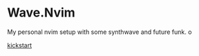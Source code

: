# Wave.Nvim
My personal nvim setup with some synthwave and future funk.
o

[kickstart](https://github.com/nvim-lua/kickstart.nvim)

